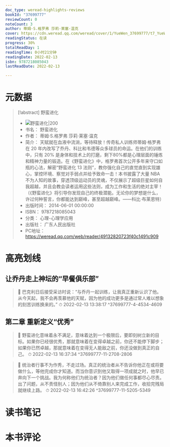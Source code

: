 ```yaml
---
doc_type: weread-highlights-reviews
bookId: "37699777"
reviewCount: 0
noteCount: 3
author: 蒂姆·S.格罗弗 莎莉·莱塞·温克
cover: https://cdn.weread.qq.com/weread/cover/1/YueWen_37699777/t7_YueWen_37699777.jpg
readingStatus: 在读
progress: 30%
totalReadDay: 1
readingTime: 0小时21分钟
readingDate: 2022-02-13
isbn: 9787218085043
lastReadDate: 2022-02-13

---
```

# 元数据
> [!abstract] 野蛮进化
> - ![ 野蛮进化|200](https://cdn.weread.qq.com/weread/cover/1/YueWen_37699777/t7_YueWen_37699777.jpg)
> - 书名： 野蛮进化
> - 作者： 蒂姆·S.格罗弗 莎莉·莱塞·温克
> - 简介： 天赋就在血液中流淌，等待释放！传奇私人训练师蒂姆·格罗弗在 20 年内改写了乔丹、科比和韦德等众多球员的命运。在他们的训练中，只有 20% 是身体和技术上的打磨，剩下80%都是心理层面的锤炼和精神力量的锻造。在《野蛮进化》中，格罗弗首次公开多年来守口如瓶的心法，解密“野蛮进化 13 法则”，教你强化自己的直觉直到实现雄心，掌控环境、察觉对手弱点并给予致命一击！本书披露了大量 NBA 不为人知的故事，穿透顶级运动员的灵魂，不仅展示了超级巨星如何自我超越，并且会教会读者运用这些法则，成为工作和生活的绝对主宰！（《野蛮进化》将引导你发现自己的终极潜能。无论你的梦想是什么，许过何种誓言，你都能达到巅峰，甚至超越巅峰。——科比·布莱恩特）
> - 出版时间： 2014-06-01 00:00:00
> - ISBN： 9787218085043
> - 分类： 心理-心理学应用
> - 出版社： 广东人民出版社
> - PC地址：https://weread.qq.com/web/reader/49132820723f40c1491c909

# 高亮划线

## 让乔丹走上神坛的“早餐俱乐部”

> 📌 巴克利日后接受采访时说：“与乔丹一起训练，让我真正重新认识了他。从今天起，我不会再羡慕他的天赋，因为他的成功更多是通过常人难以想象的刻苦训练换来的。” 
> ⏱ 2022-02-13 13:38:17 ^37699777-4-4534-4609

## 第二章 重新定义“优秀”

> 📌 野蛮进化意味着永不满足，意味着达到一个极限后，要即刻树立新的目标。如果你已经很优秀，那就意味着在变得卓越之前，你还不能停下脚步；如果你已然卓越，那就意味着在变得无人能敌之前，你还没做到真正的自己。 
> ⏱ 2022-02-13 16:37:34 ^37699777-11-2708-2806

> 📌 统治者行事不为作秀，不走过场。真正的统治者从不告诉你他正在或将要做什么，等他完成你才知道。而当你意识到他又取得一项成就之时，他早已奔向下一个挑战。我为何称他们为统治者？因为他们做任何事都尽心尽责。出了问题，从不责怪别人；因为他们从不倚靠别人来完成工作，收拾完残局就继续上路。 
> ⏱ 2022-02-13 16:42:26 ^37699777-11-5205-5349

# 读书笔记

# 本书评论

